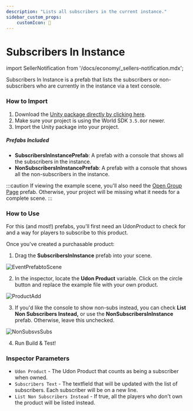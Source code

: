 ```yaml
---
description: "Lists all subscribers in the current instance."
sidebar_custom_props:
    customIcon: 👥
---
```


# Subscribers In Instance

import SellerNotification from '/docs/economy/_sellers-notification.mdx';

<SellerNotification/>

Subscribers In Instance is a prefab that lists the subscribers or non-subscribers who are currently in the instance via a text console.

### How to Import
1. Download the [Unity package directly by clicking here](https://cdn.sanity.io/files/yvg0vlb9/production/437a711b7800ff57f4a931f792aec104a447225e.unitypackage).
2. Make sure your project is using the World SDK `3.5.0`or newer.
3. Import the Unity package into your project.

##### Prefabs Included
* **SubscribersInInstancePrefab**: A prefab with a console that shows all the subscribers in the instance.
* **NonSubscribersInInstancePrefab**: A prefab with a console that shows all the non-subscribers in the instance.

:::caution
If viewing the example scene, you'll also need the [Open Group Page](/economy/sdk/examples/open-group-page) prefab. Otherwise, your project will be missing what it needs for a complete scene.
:::

### How to Use

For this (and most!) prefabs, you'll first need an UdonProduct to check for and a way for players to subscribe to this product. 

Once you've created a purchasable product:

1. Drag the **SubscribersInInstance** prefab into your scene.

![EventPrefabtoScene](/img/economy/examples/SubsInInstance_AddToScene.png "Dragging the prefab into scene.")

2. In the inspector, locate the **Udon Product** variable. Click on the circle button and replace the example file with your own product.

![ProductAdd](/img/economy/examples/SubsInInstance_SelectProduct.png "Adding a product via the inspector.")

3. If you'd like the console to show non-subs instead, you can check **List Non Subscribers Instead,** or use the **NonSubscribersInInstance** prefab. Otherwise, leave this unchecked.

![NonSubsvsSubs](/img/economy/examples/SubsInInstance_SubsVersusNonSubs.png "Difference between non subs and subs list.")

4. Run Build & Test!

### Inspector Parameters

* `Udon Product` - The Udon Product that counts as being a subscriber when owned.
* `Subscribers Text` - The textfield that will be updated with the list of subscribers. Each subscriber will be on a new line.
* `List Non Subscribers Instead` - If true, all the players who don't own the product will be listed instead.
